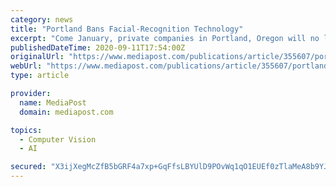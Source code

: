```yaml
---
category: news
title: "Portland Bans Facial-Recognition Technology"
excerpt: "Come January, private companies in Portland, Oregon will no longer be allowed to use facial-recognition technology in stores, parks, and other places of public accommodation, under an ordinance passed unanimously by city lawmakers this week."
publishedDateTime: 2020-09-11T17:54:00Z
originalUrl: "https://www.mediapost.com/publications/article/355607/portland-bans-facial-recognition-technology.html"
webUrl: "https://www.mediapost.com/publications/article/355607/portland-bans-facial-recognition-technology.html"
type: article

provider:
  name: MediaPost
  domain: mediapost.com

topics:
  - Computer Vision
  - AI

secured: "X3ijXegMcZfB5bGRF4a7xp+GqFfsLBYUlD9POvWq1qO1EUEf0zTlaMeA8b9YJZTPlP9PDEMUKYNqg3yl4u6P0QmLFufqxRZ62oM4CW9FmDf05whHdiXN9qpTwfTgSmGbSziwXBLqsFjWWbTAZ/i++VdoOGi2rfS4V6d9tar/iElzhBod4PqiOPIMVVtzY5gg8vNn31/mZ+jbVkXMbe/4NwvuhuwlspNTbgOnqZcpHZwa1g1MtmetXflC6o14zoBPlIIY3+cvT0wcIKyiCxh5tVnlgweVfq4CcmmzG88/PSHtg3e/u+/2lT08WlTOHkzv789+jZB5KJ+qvAR2yj0vcfKewXaQZJgU//49Ayzrypc=;eCKBJ19/qbtftmy9dezuqw=="
---
```


